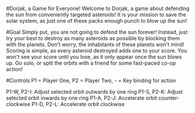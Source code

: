 #Dorjak, a Game for Everyone!
Welcome to Dorjak, a game about defending the sun from conveniently targeted asteroids! It is your mission to save the solar system, as just one of these packs enough punch to blow up the sun!

#Goal
Simply put, you are not going to defend the sun forever! Instead, just try your best to destroy as many asteroids as possible by blocking them with the planets. Don't worry, the inhabitants of these planets won't mind! Scoring is simple, as every asteroid destroyed adds one to your score. You won't see your score until you lose, as it only appear once the sun blows up. Go solo, or split the orbits with a friend for some fast-paced co-op action!

#Controls
P1 = Player One, P2 = Player Two, - = Key binding for action

P1-W, P2-I: Adjust selected orbit outwards by one ring P1-S, P2-K: Adjust selected orbit inwards by one ring P1-A, P2-J: Accelerate orbit counter-clockwise P1-D, P2-L: Accelerate orbit clockwise